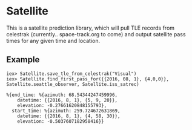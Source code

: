 # Satellite

This is a satellite prediction library, which will pull TLE records from celestrak (currently.. space-track.org to come) and output satellite pass times for any given time and location.

## Example
```
iex> Satellite.save_tle_from_celestrak("Visual")
iex> Satellite.find_first_pass_for({{2016, 08, 1}, {4,0,0}}, Satellite.seattle_observer, Satellite.iss_satrec)

%{end_time: %{azimuth: 68.54344247459996,
    datetime: {{2016, 8, 1}, {5, 9, 20}},
    elevation: -0.27661620848155793},  
  start_time: %{azimuth: 259.724672631869,  
    datetime: {{2016, 8, 1}, {4, 58, 30}},  
    elevation: -0.5037607182958416}}
```
